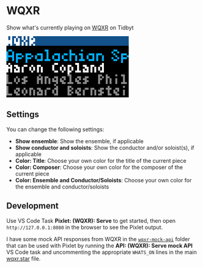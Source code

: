 # WQXR

Show what's currently playing on [WQXR](https://wqxr.org) on Tidbyt

![WQXR "What's On?"](/wqxr/wqxr.gif)

## Settings

You can change the following settings:

- **Show ensemble**: Show the ensemble, if applicable
- **Show conductor and soloists**: Show the conductor and/or soloist(s), if applicable
- **Color: Title**: Choose your own color for the title of the current piece
- **Color: Composer**: Choose your own color for the composer of the current piece
- **Color: Ensemble and Conductor/Soloists**: Choose your own color for the ensemble and conductor/soloists

## Development

Use VS Code Task **Pixlet: (WQXR): Serve** to get started, then open `http://127.0.0.1:8080` in the browser to see the Pixlet output.

I have some mock API responses from WQXR in the [`wqxr-mock-api`](wqxr-mock-api) folder that can be used with Pixlet by running the **API: (WQXR): Serve mock API** VS Code task and uncommenting the appropriate `WHATS_ON` lines in the main [wqxr.star](/wqxr/wqxr.star) file.
